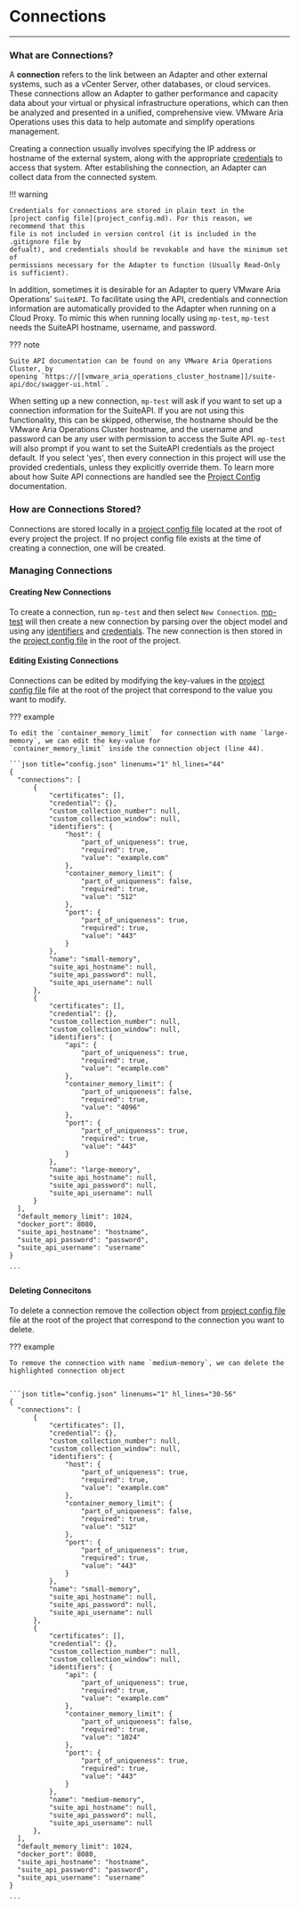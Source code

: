 # Connections
* * *

### What are Connections?
A **connection** refers to the link between an Adapter and other external systems, such as a vCenter Server, other
databases, or cloud services. These connections allow an Adapter to gather performance and capacity data about your
virtual or physical infrastructure operations, which can then be analyzed and presented in a unified, comprehensive view. VMware Aria
Operations uses this data to help automate and simplify operations management.

Creating a connection usually involves specifying the IP address or hostname of the external system, along with the appropriate
[credentials](../guides/adding_to_an_adapter.md#defining-a-credential-in-the-object-model) to access that system. After establishing the connection, an Adapter can collect data from the connected system.

!!! warning

    Credentials for connections are stored in plain text in the 
    [project config file](project_config.md). For this reason, we recommend that this 
    file is not included in version control (it is included in the .gitignore file by 
    defualt), and credentials should be revokable and have the minimum set of
    permissions necessary for the Adapter to function (Usually Read-Only is sufficient).

In addition, sometimes it is desirable for an Adapter to query VMware Aria Operations' 
`SuiteAPI`. To facilitate using the API, credentials and connection information are 
automatically provided to the Adapter when running on a Cloud Proxy. To mimic this when 
running locally using `mp-test`, `mp-test` needs the SuiteAPI hostname, username, and 
password.

??? note

    Suite API documentation can be found on any VMware Aria Operations Cluster, by
    opening `https://[[vmware_aria_operations_cluster_hostname]]/suite-api/doc/swagger-ui.html`. 

When setting up a new connection, `mp-test` will ask if you want to set up a connection
information for the SuiteAPI. If you are not using this functionality, this can be 
skipped, otherwise, the hostname should be the VMware Aria Operations Cluster hostname, 
and the username and password can be any user with permission to access the Suite API.
`mp-test` will also prompt if you want to set the SuiteAPI credentials as the project 
default. If you select 'yes', then every connection in this project will use the 
provided credentials, unless they explicitly override them. To learn more about how 
Suite API connections are handled see the 
[Project Config](project_config.md#suiteapihostname-string) documentation.

### How are Connections Stored?

Connections are stored locally in a [project config file](project_config.md) located at the root of every project the project.
If no project config file exists at the time of creating a connection, one will be created.


### Managing Connections

#### Creating New Connections

To create a connection, run `mp-test` and then select `New Connection`. [mp-test](mp-test.md) will then create a new connection by
parsing over the object model and using any [identifiers](../guides/adding_to_an_adapter.md#defining-an-adapter-and-adapter-instance-in-the-object-model)
and [credentials](../guides/adding_to_an_adapter.md#defining-a-credential-in-the-object-model). The new connection is then stored in the
[project config file](project_config.md) in the root of the project.


#### Editing Existing Connections

Connections can be edited by modifying the key-values in the [project config file](project_config.md) file at the root of the project that correspond to the value you want to modify.

??? example

    To edit the `container_memory_limit`  for connection with name `large-memory`, we can edit the key-value for
    `container_memory_limit` inside the connection object (line 44).

    ```json title="config.json" linenums="1" hl_lines="44"
    {
      "connections": [
          {
              "certificates": [],
              "credential": {},
              "custom_collection_number": null,
              "custom_collection_window": null,
              "identifiers": {
                  "host": {
                      "part_of_uniqueness": true,
                      "required": true,
                      "value": "example.com"
                  },
                  "container_memory_limit": {
                      "part_of_uniqueness": false,
                      "required": true,
                      "value": "512"
                  },
                  "port": {
                      "part_of_uniqueness": true,
                      "required": true,
                      "value": "443"
                  }
              },
              "name": "small-memory",
              "suite_api_hostname": null,
              "suite_api_password": null,
              "suite_api_username": null
          },
          {
              "certificates": [],
              "credential": {},
              "custom_collection_number": null,
              "custom_collection_window": null,
              "identifiers": {
                  "api": {
                      "part_of_uniqueness": true,
                      "required": true,
                      "value": "ecample.com"
                  },
                  "container_memory_limit": {
                      "part_of_uniqueness": false,
                      "required": true,
                      "value": "4096"
                  },
                  "port": {
                      "part_of_uniqueness": true,
                      "required": true,
                      "value": "443"
                  }
              },
              "name": "large-memory",
              "suite_api_hostname": null,
              "suite_api_password": null,
              "suite_api_username": null
          }
      ],
      "default_memory_limit": 1024,
      "docker_port": 8080,
      "suite_api_hostname": "hostname",
      "suite_api_password": "password",
      "suite_api_username": "username"
    }

    ```

#### Deleting Connecitons

To delete a connection remove the collection object from [project config file](project_config.md) file at the root of the project that correspond to the connection you want to delete.

??? example

    To remove the connection with name `medium-memory`, we can delete the highlighted connection object


    ```json title="config.json" linenums="1" hl_lines="30-56"
    {
      "connections": [
          {
              "certificates": [],
              "credential": {},
              "custom_collection_number": null,
              "custom_collection_window": null,
              "identifiers": {
                  "host": {
                      "part_of_uniqueness": true,
                      "required": true,
                      "value": "example.com"
                  },
                  "container_memory_limit": {
                      "part_of_uniqueness": false,
                      "required": true,
                      "value": "512"
                  },
                  "port": {
                      "part_of_uniqueness": true,
                      "required": true,
                      "value": "443"
                  }
              },
              "name": "small-memory",
              "suite_api_hostname": null,
              "suite_api_password": null,
              "suite_api_username": null
          },
          {
              "certificates": [],
              "credential": {},
              "custom_collection_number": null,
              "custom_collection_window": null,
              "identifiers": {
                  "api": {
                      "part_of_uniqueness": true,
                      "required": true,
                      "value": "example.com"
                  },
                  "container_memory_limit": {
                      "part_of_uniqueness": false,
                      "required": true,
                      "value": "1024"
                  },
                  "port": {
                      "part_of_uniqueness": true,
                      "required": true,
                      "value": "443"
                  }
              },
              "name": "medium-memory",
              "suite_api_hostname": null,
              "suite_api_password": null,
              "suite_api_username": null
          },
      ],
      "default_memory_limit": 1024,
      "docker_port": 8080,
      "suite_api_hostname": "hostname",
      "suite_api_password": "password",
      "suite_api_username": "username"
    }

    ```
